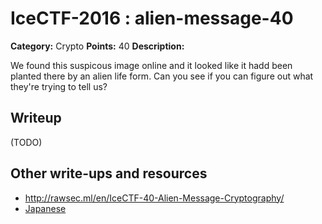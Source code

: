 # IceCTF-2016 : alien-message-40

**Category:** Crypto
**Points:** 40
**Description:**

We found this suspicous image online and it looked like it hadd been planted there by an alien life form. Can you see if you can figure out what they're trying to tell us?

## Writeup

(TODO)

## Other write-ups and resources

* http://rawsec.ml/en/IceCTF-40-Alien-Message-Cryptography/
* [Japanese](https://ctftime.org/writeup/3816)
